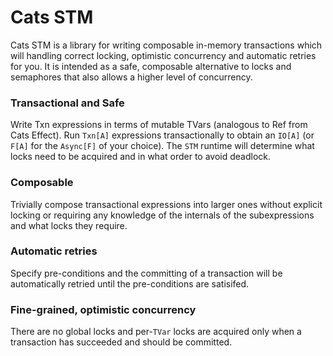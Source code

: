 # Cats STM

Cats STM is a library for writing composable in-memory transactions which will handling correct locking, optimistic concurrency and automatic retries for you. It is intended as a safe, composable alternative to locks and semaphores that also allows a higher level of concurrency.

### Transactional and Safe

Write Txn expressions in terms of mutable TVars (analogous to Ref from Cats Effect). Run `Txn[A]` expressions transactionally to obtain an `IO[A]` (or `F[A]` for the `Async[F]` of your choice). The `STM` runtime will determine what locks need to be acquired and in what order to avoid deadlock.

### Composable

Trivially compose transactional expressions into larger ones without explicit locking or requiring any knowledge of the internals of the subexpressions and what locks they require.

### Automatic retries

Specify pre-conditions and the committing of a transaction will be automatically retried until the pre-conditions are satisifed.

### Fine-grained, optimistic concurrency

There are no global locks and per-`TVar` locks are acquired only when a transaction has succeeded and should be committed.
